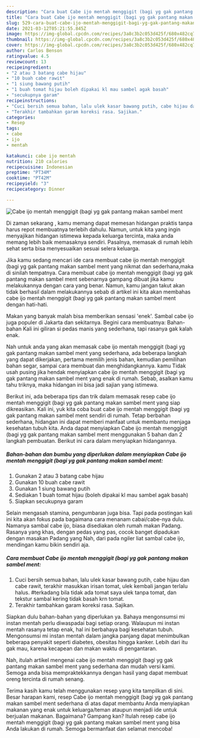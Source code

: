```yaml
---
description: "Cara buat Cabe ijo mentah menggigit (bagi yg gak pantang makan sambel ment yang lezat dan Mudah Dibuat"
title: "Cara buat Cabe ijo mentah menggigit (bagi yg gak pantang makan sambel ment yang lezat dan Mudah Dibuat"
slug: 529-cara-buat-cabe-ijo-mentah-menggigit-bagi-yg-gak-pantang-makan-sambel-ment-yang-lezat-dan-mudah-dibuat
date: 2021-03-12T05:21:55.845Z
image: https://img-global.cpcdn.com/recipes/3a8c3b2c053d425f/680x482cq70/cabe-ijo-mentah-menggigit-bagi-yg-gak-pantang-makan-sambel-ment-foto-resep-utama.jpg
thumbnail: https://img-global.cpcdn.com/recipes/3a8c3b2c053d425f/680x482cq70/cabe-ijo-mentah-menggigit-bagi-yg-gak-pantang-makan-sambel-ment-foto-resep-utama.jpg
cover: https://img-global.cpcdn.com/recipes/3a8c3b2c053d425f/680x482cq70/cabe-ijo-mentah-menggigit-bagi-yg-gak-pantang-makan-sambel-ment-foto-resep-utama.jpg
author: Carlos Benson
ratingvalue: 4.5
reviewcount: 13
recipeingredient:
- "2 atau 3 batang cabe hijau"
- "10 buah cabe rawit"
- "1 siung bawang putih"
- "1 buah tomat hijau boleh dipakai kl mau sambel agak basah"
- "secukupnya garam"
recipeinstructions:
- "Cuci bersih semua bahan, lalu ulek kasar bawang putih, cabe hijau dan cabe rawit, terakhir masukkan irisan tomat, ulek kembali jangan terlalu halus. #terkadang bila tidak ada tomat saya ulek tanpa tomat, dan tekstur sambal kering tidak basah krn tomat."
- "Terakhir tambahkan garam koreksi rasa. Sajikan."
categories:
- Resep
tags:
- cabe
- ijo
- mentah

katakunci: cabe ijo mentah 
nutrition: 210 calories
recipecuisine: Indonesian
preptime: "PT34M"
cooktime: "PT42M"
recipeyield: "3"
recipecategory: Dinner

---
```



![Cabe ijo mentah menggigit (bagi yg gak pantang makan sambel ment](https://img-global.cpcdn.com/recipes/3a8c3b2c053d425f/680x482cq70/cabe-ijo-mentah-menggigit-bagi-yg-gak-pantang-makan-sambel-ment-foto-resep-utama.jpg)

Di zaman  sekarang , kamu memang dapat memesan hidangan praktis tanpa harus repot membuatnya terlebih dahulu. Namun, untuk kita yang ingin menyajikan hidangan istimewa kepada keluarga tercinta, maka anda memang lebih baik memasaknya sendiri. Pasalnya, memasak di rumah lebih sehat serta bisa menyesuaikan sesuai selera keluarga.

Jika kamu sedang mencari ide cara membuat cabe ijo mentah menggigit (bagi yg gak pantang makan sambel ment yang nikmat dan sederhana,maka di sinilah tempatnya. Cara membuat cabe ijo mentah menggigit (bagi yg gak pantang makan sambel ment  sebenarnya gampang dibuat jika kamu melakukannya dengan cara yang benar. Namun, kamu jangan takut akan tidak berhasil dalam melakukannya 
sebab di artikel ini kita akan membahas cabe ijo mentah menggigit (bagi yg gak pantang makan sambel ment dengan hati-hati.  

Makan yang banyak malah bisa memberikan sensasi &#39;enek&#39;. Sambal cabe ijo juga populer di Jakarta dan sekitarnya. Begini cara membuatnya: Bahan-bahan Kali ini giliran si pedas manis yang sederhana, tapi rasanya gak kalah enak.

Nah untuk anda yang akan memasak cabe ijo mentah menggigit (bagi yg gak pantang makan sambel ment yang sederhana, ada beberapa langkah yang dapat dikerjakan, pertama memilih jenis bahan, kemudian pemilihan bahan segar, sampai cara membuat dan menghidangkannya. kamu Tidak usah pusing jika hendak menyiapkan cabe ijo mentah menggigit (bagi yg gak pantang makan sambel ment yang enak di rumah. Sebab, asalkan kamu  tahu triknya, maka hidangan ini bisa jadi sajian yang istimewa.

Berikut ini, ada beberapa tips dan trik dalam memasak resep cabe ijo mentah menggigit (bagi yg gak pantang makan sambel ment yang siap dikreasikan. Kali ini, yuk kita coba buat cabe ijo mentah menggigit (bagi yg gak pantang makan sambel ment sendiri di rumah. Tetap berbahan sederhana, hidangan ini dapat memberi manfaat untuk membantu menjaga kesehatan tubuh kita. Anda dapat menyiapkan Cabe ijo mentah menggigit (bagi yg gak pantang makan sambel ment menggunakan 5 bahan dan 2 langkah pembuatan. Berikut ini cara dalam menyiapkan hidangannya.

<!--inarticleads1-->

##### Bahan-bahan dan bumbu yang diperlukan dalam menyiapkan Cabe ijo mentah menggigit (bagi yg gak pantang makan sambel ment:

1. Gunakan 2 atau 3 batang cabe hijau
1. Gunakan 10 buah cabe rawit
1. Gunakan 1 siung bawang putih
1. Sediakan 1 buah tomat hijau (boleh dipakai kl mau sambel agak basah)
1. Siapkan secukupnya garam


Selain mengasah stamina, pengumbaran juga bisa. Tapi pada postingan kali ini kita akan fokus pada bagaimana cara menanam cabai/cabe-nya dulu. Namanya sambal cabe ijo, biasa disediakan oleh rumah makan Padang. Rasanya yang khas, dengan pedas yang pas, cocok banget dipadukan dengan masakan Padang yang Nah, dari pada ngiler liat sambal cabe ijo, mendingan kamu bikin sendiri aja. 

<!--inarticleads2-->

##### Cara membuat Cabe ijo mentah menggigit (bagi yg gak pantang makan sambel ment:

1. Cuci bersih semua bahan, lalu ulek kasar bawang putih, cabe hijau dan cabe rawit, terakhir masukkan irisan tomat, ulek kembali jangan terlalu halus. #terkadang bila tidak ada tomat saya ulek tanpa tomat, dan tekstur sambal kering tidak basah krn tomat.
1. Terakhir tambahkan garam koreksi rasa. Sajikan.


Siapkan dulu bahan-bahan yang diperlukan ya. Bahaya mengonsumsi mi instan mentah perlu diwaspadai bagi setiap orang. Walaupun mi instan mentah rasanya tetap enak, hal ini berbahaya bagi kesehatan tubuh. Mengonsumsi mi instan mentah dalam jangka panjang dapat menimbulkan beberapa penyakit seperti diabetes, obesitas hingga kanker. Lebih dari itu gak mau, karena kecapean dan makan waktu di pengantaran. 

Nah, itulah artikel mengenai  cabe ijo mentah menggigit (bagi yg gak pantang makan sambel ment  yang sederhana dan mudah versi kami. Semoga anda bisa mempraktekkannya dengan hasil yang dapat membuat oreng tercinta di rumah senang. 

Terima kasih kamu telah menggunakan resep yang kita tampilkan di sini. Besar harapan kami, resep  Cabe ijo mentah menggigit (bagi yg gak pantang makan sambel ment sederhana di atas dapat membantu Anda menyiapkan makanan yang enak untuk keluarga/teman ataupun menjadi ide untuk berjualan makanan. Bagaimana? Gampang kan? Itulah resep cabe ijo mentah menggigit (bagi yg gak pantang makan sambel ment yang bisa Anda lakukan di rumah. Semoga bermanfaat dan selamat mencoba!

